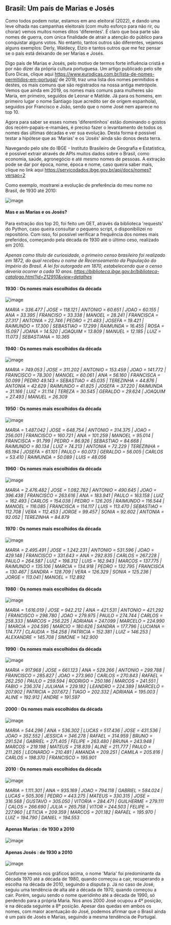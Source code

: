## Brasil: Um país de Marias e Josés

Como todos podem notar, estamos em ano eleitoral (2022), e dando uma leve olhada nas campanhas eleitorais
(com muito esforço para não rir, ou chorar) vemos muitos nomes ditos 'diferentes'. É claro que boa parte
são nomes de guerra, com única finalidade de atrair a atenção do público para conquistar alguns votos. No
entanto, tantos outros são diferentes, vejamos alguns exemplos: Derly, Waldecy, Elzio e tantos outros que
me fez pensar se o país está deixando de ser Marias e Josés.

Digo país de Marias e Josés, pelo motivo de termos forte influência cristã e por não dizer da própria cultura
portuguesa. Um artigo publicado pelo site Euro Dicas, clique aqui <https://www.eurodicas.com.br/lista-de-nomes-permitidos-em-portugal/>
de 2019, traz uma lista dos nomes permitidos e destes, os mais comuns que são registrados na nossa antiga metrópole.
Vemos que ainda em 2019, os nomes mais comuns para mulheres são Maria, em primeiro, seguidos de Leonar e Matilde.
Já para os homens, em primeiro lugar o nome Santiago (que acredito ser de origem espanhola), seguidos por
Francisco e João, sendo que o nome José nem aparece no top 10.

Agora para saber se esses nomes 'diferentinhos' estão dominando o gostos dos recém-papais-e-mamães, é preciso
fazer o levantamento de todos os nomes das últimas décadas e ver sua evolução. Desta forma é possível testar
a hipótese que as 'Marias' e os 'Josés' ainda são donos desta terra.

Navegando pelo site do IBGE - Instituto Brasileiro de Geografia e Estatística, é possível extrair através
de APIs muitos dados sobre o Brasil, como economia, saúde, agronegócio e até mesmo nomes de pessoas. A extração
pode se dar por época, nome, época e nome, caso queira saber mais, clique no link aqui <https://servicodados.ibge.gov.br/api/docs/nomes?versao=2>


Como exemplo, mostrarei a evolução de preferência do meu nome no Brasil, de 1930 até 2010:

![image](https://user-images.githubusercontent.com/89140035/192169229-653e84e7-6aad-405f-af7e-baa3f797ca89.png)

#### Mas e as Marias e os Josés?

Para extração dos top 20, foi feito um GET, através da biblioteca 'requests' do Python, caso queira consultar o
pequeno script, o disponibilizei no repositório. Com isso, foi possível verificar a frequência dos nomes mais preferidos,
começando pela década de 1930 até o último ceso, realizado em 2010.

*Apenas como título de curiosidade, o primeiro censo brasileiro foi realizado em 1872, do qual recebeu o nome
de Recenseamento da População do Império do Brasil. A lei foi outorgada em 1870, estabelecendo que o censo
deveria ocorrer a cada 10 anos. <https://biblioteca.ibge.gov.br/biblioteca-catalogo.html?id=212910&view=detalhes>*

#### 1930 : Os nomes mais escolhidos da década

![image](https://user-images.githubusercontent.com/89140035/192269719-0cce3573-f72a-40b1-9070-ceef3d36e229.png)

*MARIA = 336.477 | JOSE = 118.121 | ANTONIO = 60.651 | JOAO = 60.155 | ANA = 33.395 | FRANCISO = 33.338 | MANOEL = 28.241 | 
FRANCISCA = 27.317 | ANTONIA = 22.746 | PEDRO = 21.483 | JOSEFA = 19.421 | RAIMUNDO = 17.300 | SEBASTIAO = 17.299 | 
RAIMUNDA = 16.455 | ROSA = 15.097 | JOANA = 14.520 | JOAQUIM = 13.809 | MANUEL = 12.185 | LUIZ = 11.073 | SEBASTIANA = 10.365*   	      
   	      
#### 1940 : Os nomes mais escolhidos da década   	      
  
![image](https://user-images.githubusercontent.com/89140035/192274860-380bbb11-6c9a-4b7f-aef4-56ee577557bc.png)

*MARIA = 749.053 | JOSE = 311.202 | ANTONIO = 153.459 | JOAO = 141.772 | FRANCISCO = 78.300 | MANOEL = 60.061 | 
ANA = 56.160 | FRANCISCA = 50.099 | PEDRO	49.143 = SEBASTIAO = 45.035 | TEREZINHA = 44.876 | ANTONIA = 42.629 | 
RAIMUNDO = 41.825 | JOSEFA = 37.220 | RAIMUNDA = 31.166 | LUIZ = 31.114 | TEREZA = 30.545 | GERALDO = 29.624 | 
JOAQUIM = 27.493 | MANUEL = 26.309*

#### 1950 : Os nomes mais escolhidos da década

![image](https://user-images.githubusercontent.com/89140035/192276813-38c0f4af-fa8a-4e6f-8fdb-f0e9a0e04e18.png)

*MARIA = 1.487.042 | JOSE = 648.754 | ANTONIO = 314.375 | JOAO = 256.001 | FRANCISCO = 160.721 | ANA = 101.259 | MANOEL = 95.014 | 
FRANCISCA = 91.799 | PEDRO = 86.926 | SEBASTIAO = 84.668 | RAIMUNDO = 80.134 | LUIZ = 74.213 | ANTONIA = 72.229 | TEREZINHA = 65.194 | 
JOSEFA = 61.101 | PAULO = 60.073 | GERALDO = 56.005 | CARLOS = 53.410 | RAIMUNDA = 50.089 | LUIS =	48.056*

#### 1960 : Os nomes mais escolhidos da década

![image](https://user-images.githubusercontent.com/89140035/192278016-5e3dbee4-ea4b-4c45-902d-5be503e93ef0.png)

*MARIA = 2.476.482 | JOSE = 1.082.782 | ANTONIO = 490.645 | JOAO = 396.438 | FRANCISCO = 263.616 | ANA = 183.941 | PAULO = 163.158 | 
LUIZ = 162.493 | CARLOS = 154.038 | PEDRO = 126.205 | RAIMUNDO = 116.544 | MANOEL = 116.085 | FRANCISCA = 114.117 | LUIS = 113.470 | 
SEBASTIAO = 112.708 | VERA = 112.453 | JORGE = 99.457 | SONIA = 92.602 | ANTONIA = 92.052 | TEREZINHA = 84.879*

#### 1970 : Os nomes mais escolhidos da década

![image](https://user-images.githubusercontent.com/89140035/192279962-77b5451c-d602-4a76-9216-e0aeff49f3f3.png)

*MARIA = 2.495.491 | JOSE = 1.242.231 | ANTONIO = 531.596 | JOAO = 429.148 | FRANCISCO = 331.643 = ANA = 292.835 | CARLOS = 267.228 | 
PAULO = 264.587 | LUIZ = 198.312 | LUIS = 162.943 | MARCOS = 137.775 | RAIMUNDO = 135.106 | MARCIA = 134.918 | PEDRO = 132.795 | 
FRANCISCA = 130.467 | SANDRA = 128.709 | VERA = 126.329 | SONIA = 125.236 | JORGE = 113.041 | MANOEL = 112.892*

#### 1980 : Os nomes mais escolhidos da década

![image](https://user-images.githubusercontent.com/89140035/192281256-fc672647-cee9-4eea-a532-cd5bcab84800.png)

*MARIA = 1.616.019 | JOSE = 942.212 | ANA = 421.531 | ANTONIO = 421.292 | FRANCISCO = 298.780 | JOAO = 279.975 | PAULO = 274.744 | 
CARLOS = 258.333 | MARCOS = 256.225 | ADRIANA = 247.099 | MARCELO = 224.990 | MARCIA = 204.595 | MARCIO = 180.626 | SANDRA = 177.796 | 
LUCIANA = 174.777 | CLAUDIA = 154.258 | PATRICIA = 152.381 | LUIZ = 146.253 | ALEXANDRE = 145.708 | SIMONE = 142.900*

#### 1990 : Os nomes mais escolhidos da década

![image](https://user-images.githubusercontent.com/89140035/192282514-3a765635-70d8-4564-9784-407cc3ececf1.png)

*MARIA = 917.968 | JOSE = 661.123 | ANA = 529.266 | ANTONIO = 299.788 | FRANCISCO = 285.827 | JOAO = 273.960 | CARLOS = 270.843 | 
RAFAEL = 262.250 | PAULO = 259.594 | RODRIGO = 250.186 | MARCOS = 241.551 | FABIO = 236.374 | JULIANA = 229.182 | LEANDRO = 224.389 | 
MARCELO = 207.902 | PATRICIA = 207.672 | TIAGO = 202.332 | ADRIANA = 195.003 | ALINE = 192.912 | ANDRE = 191.597*

#### 2000 : Os nomes mais escolhidos da década

![image](https://user-images.githubusercontent.com/89140035/192284929-13a4a5d6-da11-483a-be92-7b58e9eaa021.png)

*MARIA = 544.296 | ANA = 536.302 | LUCAS = 517.436 | JOSE = 431.536 | JOAO = 352.552 | JESSICA = 346.278 | RAFAEL = 314.959 | 
BRUNO = 291.524 | GABRIEL = 271.405 | FELIPE = 263.480 | BRUNA = 243.948 | MARCOS = 219.198 | MATEUS = 218.839 | ALINE = 211.777 | 
PAULO = 211.265 | LEONARDO = 210.481 | AMANDA = 209.251 | CAMILA = 205.816 | CARLOS = 198.370 | FRANCISCO = 195.901*

#### 2010 : Os nomes mais escolhidos da década

![image](https://user-images.githubusercontent.com/89140035/192286250-f8f40ed9-1606-4738-b142-2c25f988f833.png)

*MARIA = 1.111.301 | ANA = 935.169 | JOAO = 794.118 | GABRIEL = 584.024 | LUCAS = 505.306 | PEDRO = 443.275 | MATEUS = 330.315 | 
JOSE = 316.568 | GUSTAVO = 305.050 | VITORIA = 284.471 | GUILHERME = 279.111 | CALOS = 266.690 | JULIA = 265.758 | 
VITOR = 244.503 | FELIPE = 227.960 | LETICIA = 209.359 | MARCOS = 201.182 | RAFAEL = 195.970 | LUIZ = 194.790 | DANIEL = 194.553*


#### Apenas Marias : de 1930 a 2010

![image](https://user-images.githubusercontent.com/89140035/192292768-bc550ce2-e80f-4289-b80e-8b779f221006.png)

#### Apenas Josés : de 1930 a 2010

![image](https://user-images.githubusercontent.com/89140035/192293842-705e0de1-8877-4b42-96ab-eb9827f83262.png)


Conforme vemos nos gráficos acima, o nome 'Maria' foi predominante da década 1970 até a década de 1980, quando começou a cair, 
recuperando a escolha na década de 2010, seguindo a disputa p. Já no caso de José, seguiu uma tendência de alta até a década de 1970, quando começou
a cair. Porém, seguiu sendo o nome queridinho até a década de 1990, só perdendo para a própria Maria. Nos anos 2000 José
ocupou a 4º posição, e na década seguinte a 8º posição. Apesar das quedas em ambos os nomes, com maior acentuação do José,
podemos afirmar que o Brasil ainda é um país de Josés e Marias, seguindo a mesma tendência de Portugal.


